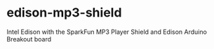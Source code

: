 # edison-mp3-shield
Intel Edison with the SparkFun MP3 Player Shield and Edison Arduino Breakout board
